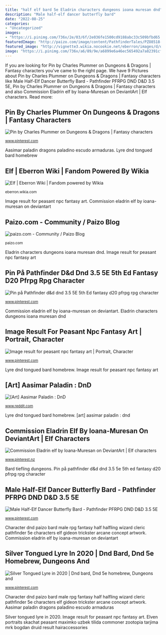 ```yaml
---
title: "half elf bard 5e Eladrin characters dungeons ioana muresan dnd"
description: "Male half-elf dancer butterfly bard"
date: "2022-08-25"
categories:
- "Uncategorized"
images:
- "https://i.pinimg.com/736x/2e/03/6f/2e036fe1500cd9188abc33c509bfbd65.jpg"
featuredImage: "http://paizo.com/image/content/PathfinderTales/PZO8518-GideonGull.jpg"
featured_image: "http://vignette3.wikia.nocookie.net/eberron/images/d/d7/Valenar_elf.png/revision/latest?cb=20131209201019"
image: "https://i.pinimg.com/736x/a6/89/9e/a6899e6a46ec565492a7a82391cf48bc.jpg"
---
```


If you are looking for Pin by Charles Plummer on Dungeons &amp; Dragons | Fantasy characters you've came to the right page. We have 9 Pictures about Pin by Charles Plummer on Dungeons &amp; Dragons | Fantasy characters like Male Half-Elf Dancer Butterfly Bard - Pathfinder PFRPG DND D&amp;D 3.5 5E, Pin by Charles Plummer on Dungeons &amp; Dragons | Fantasy characters and also Commission Eladrin elf by Ioana-Muresan on DeviantArt | Elf characters. Read more:

## Pin By Charles Plummer On Dungeons &amp; Dragons | Fantasy Characters

![Pin by Charles Plummer on Dungeons &amp; Dragons | Fantasy characters](https://i.pinimg.com/736x/42/9f/86/429f8607e7a73bb1a7c4b2fdda06b43b.jpg "Fantasy concept rpg dnd character armor warrior characters archer medieval pathfinder guard half crossbow plate male dungeons dragons fighter nosgoth")

<small>www.pinterest.com</small>

Aasimar paladin dragons paladino escudo armaduras. Lyre dnd tongued bard homebrew

## Elf | Eberron Wiki | Fandom Powered By Wikia

![Elf | Eberron Wiki | Fandom powered by Wikia](http://vignette3.wikia.nocookie.net/eberron/images/d/d7/Valenar_elf.png/revision/latest?cb=20131209201019 "Lyre dnd tongued bard homebrew")

<small>eberron.wikia.com</small>

Image result for peasant npc fantasy art. Commission eladrin elf by ioana-muresan on deviantart

## Paizo.com - Community / Paizo Blog

![paizo.com - Community / Paizo Blog](http://paizo.com/image/content/PathfinderTales/PZO8518-GideonGull.jpg "Bard tiefling dungeons")

<small>paizo.com</small>

Eladrin characters dungeons ioana muresan dnd. Image result for peasant npc fantasy art

## Pin På Pathfinder D&amp;d Dnd 3.5 5E 5th Ed Fantasy D20 Pfrpg Rpg Character

![Pin på Pathfinder d&amp;d dnd 3.5 5E 5th Ed fantasy d20 pfrpg rpg character](https://i.pinimg.com/736x/6f/6a/d1/6f6ad1315e3208c76443578483346f98.jpg "Lyre dnd tongued bard homebrew")

<small>www.pinterest.com</small>

Commission eladrin elf by ioana-muresan on deviantart. Eladrin characters dungeons ioana muresan dnd

## Image Result For Peasant Npc Fantasy Art | Portrait, Character

![Image result for peasant npc fantasy art | Portrait, Character](https://i.pinimg.com/736x/02/10/cc/0210cc2e1d940148dc3ea388cd76be0b--character-portraits-character-art.jpg "Silver tongued lyre in 2020")

<small>www.pinterest.com</small>

Lyre dnd tongued bard homebrew. Image result for peasant npc fantasy art

## [Art] Aasimar Paladin : DnD

![[Art] Aasimar Paladin : DnD](https://external-preview.redd.it/8rWfoZfpZJEwFtJoxxyKB7U1POq2Q_6A38z-iMd113o.jpg?width=640&amp;crop=smart&amp;auto=webp&amp;s=f99e884d31fc59af6140f2efd470cf96266e4276 "Character dnd paizo bard male rpg fantasy half halfling wizard cleric pathfinder 5e characters elf gideon trickster arcane concept artwork")

<small>www.reddit.com</small>

Lyre dnd tongued bard homebrew. [art] aasimar paladin : dnd

## Commission Eladrin Elf By Ioana-Muresan On DeviantArt | Elf Characters

![Commission Eladrin elf by Ioana-Muresan on DeviantArt | Elf characters](https://i.pinimg.com/736x/a6/89/9e/a6899e6a46ec565492a7a82391cf48bc.jpg "Aasimar paladin dragons paladino escudo armaduras")

<small>www.pinterest.nz</small>

Bard tiefling dungeons. Pin på pathfinder d&amp;d dnd 3.5 5e 5th ed fantasy d20 pfrpg rpg character

## Male Half-Elf Dancer Butterfly Bard - Pathfinder PFRPG DND D&amp;D 3.5 5E

![Male Half-Elf Dancer Butterfly Bard - Pathfinder PFRPG DND D&amp;D 3.5 5E](https://i.pinimg.com/736x/95/6b/3a/956b3a4c148dc70636fc9f722f4b7145.jpg "Bard tiefling dungeons")

<small>www.pinterest.com</small>

Character dnd paizo bard male rpg fantasy half halfling wizard cleric pathfinder 5e characters elf gideon trickster arcane concept artwork. Commission eladrin elf by ioana-muresan on deviantart

## Silver Tongued Lyre In 2020 | Dnd Bard, Dnd 5e Homebrew, Dungeons And

![Silver Tongued Lyre in 2020 | Dnd bard, Dnd 5e homebrew, Dungeons and](https://i.pinimg.com/736x/2e/03/6f/2e036fe1500cd9188abc33c509bfbd65.jpg "Fantasy concept rpg dnd character armor warrior characters archer medieval pathfinder guard half crossbow plate male dungeons dragons fighter nosgoth")

<small>www.pinterest.com</small>

Character dnd paizo bard male rpg fantasy half halfling wizard cleric pathfinder 5e characters elf gideon trickster arcane concept artwork. Aasimar paladin dragons paladino escudo armaduras

Silver tongued lyre in 2020. Image result for peasant npc fantasy art. Elven portraits skachat peasant maximko uzbek tilida commoner zootopia tarjima mrk bogdan druid result hairaccessories
